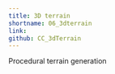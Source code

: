```yaml
---
title: 3D terrain
shortname: 06_3dterrain
link:
github: CC_3dTerrain
---
```


<script src="../assets/CodingChallenges/CC_3dTerrain/TerrainGeneration.js"></script>

Procedural terrain generation

<div id="sketch-holder">
</div>